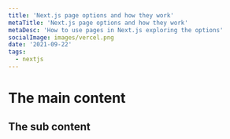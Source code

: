 ```yaml
---
title: 'Next.js page options and how they work'
metaTitle: 'Next.js page options and how they work'
metaDesc: 'How to use pages in Next.js exploring the options'
socialImage: images/vercel.png
date: '2021-09-22'
tags:
  - nextjs
---
```


# The main content

## The sub content
